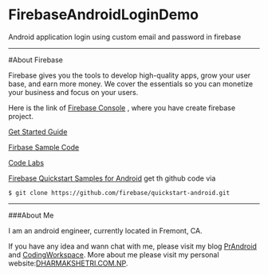 # FirebaseAndroidLoginDemo
Android application login using custom email and password in firebase

---
#About Firebase

Firebase gives you the tools to develop high-quality apps, grow your user base,
and earn more money. We cover the essentials so you can monetize your business and focus on your users.

Here is the link of [Firebase Console](https://console.firebase.google.com/) , where you have create firebase project.

   [Get Started Guide](https://firebase.google.com/docs/android/setup)
   
   [Firbase Sample Code](https://firebase.google.com/docs/samples/)
   
   [Code Labs](https://codelabs.developers.google.com/codelabs/firebase-android/#0)
   
   [Firebase Quickstart Samples for Android](https://github.com/firebase/quickstart-android) get th github code via
   
```$ git clone https://github.com/firebase/quickstart-android.git```

---
###About Me

I am an android engineer, currently located in Fremont, CA.

If you have any idea and wann chat with me, please visit my blog [PrAndroid](http://www.prandroid.com) and [CodingWorkspace](http://www.codingworkspace.com). 
More about me please visit my personal website:[DHARMAKSHETRI.COM.NP](http://dharmakshetri.com.np/).

